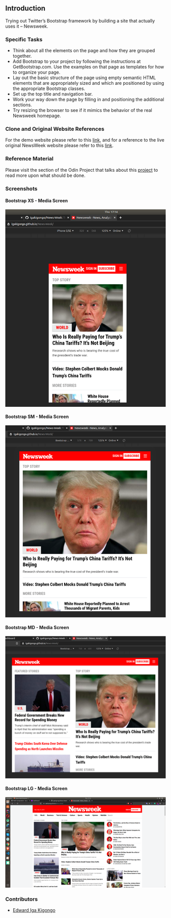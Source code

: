 ## Introduction
Trying out Twitter’s Bootstrap framework by building a site that actually uses it – Newsweek.

### Specific Tasks
* Think about all the elements on the page and how they are grouped together.
* Add Bootstrap to your project by following the instructions at GetBootstrap.com. Use the examples on that page as templates for how to organize your page.
* Lay out the basic structure of the page using empty semantic HTML elements that are appropriately sized and which are positioned by using the appropriate Bootstrap classes.
* Set up the top title and navigation bar.
* Work your way down the page by filling in and positioning the additional sections.
* Try resizing the browser to see if it mimics the behavior of the real Newsweek homepage.

### Clone and Original Website References

For the demo website please refer to this [link](https://igakigongo.github.io/News-Week/), and for a reference to the live original NewsWeek website please refer to this [link](https://www.newsweek.com/).

### Reference Material
Please visit the section of the Odin Project that talks about this [project](https://www.theodinproject.com/courses/html5-and-css3/lessons/using-bootstrap) to read more upon what should be done.

### Screenshots

#### Bootstrap XS - Media Screen

![](screenshots/xs.png)

#### Bootstrap SM - Media Screen

![](screenshots/sm.png)

#### Bootstrap MD - Media Screen

![](screenshots/md.png)

#### Bootstrap LG - Media Screen

![](screenshots/lg.png)

### Contributors

- [Edward Iga Kigongo](github.com/igakigongo)